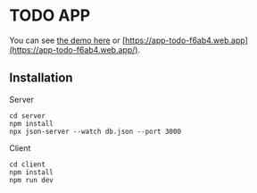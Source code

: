 # TODO APP

You can see [the demo here](https://app-todo-f6ab4.web.app/) or [https://app-todo-f6ab4.web.app](https://app-todo-f6ab4.web.app/).

## Installation

Server

```
cd server
npm install
npx json-server --watch db.json --port 3000
```

Client

```
cd client
npm install
npm run dev
```
